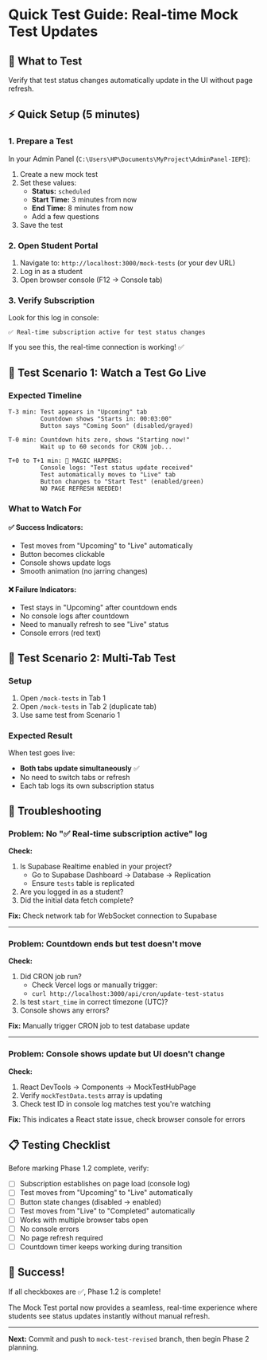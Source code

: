 # Quick Test Guide: Real-time Mock Test Updates

## 🎯 What to Test

Verify that test status changes automatically update in the UI without page refresh.

## ⚡ Quick Setup (5 minutes)

### 1. Prepare a Test

In your Admin Panel (`C:\Users\HP\Documents\MyProject\AdminPanel-IEPE`):

1. Create a new mock test
2. Set these values:
   - **Status:** `scheduled`
   - **Start Time:** 3 minutes from now
   - **End Time:** 8 minutes from now
   - Add a few questions
3. Save the test

### 2. Open Student Portal

1. Navigate to: `http://localhost:3000/mock-tests` (or your dev URL)
2. Log in as a student
3. Open browser console (F12 → Console tab)

### 3. Verify Subscription

Look for this log in console:
```
✅ Real-time subscription active for test status changes
```

If you see this, the real-time connection is working! ✅

## 🧪 Test Scenario 1: Watch a Test Go Live

### Expected Timeline

```
T-3 min: Test appears in "Upcoming" tab
         Countdown shows "Starts in: 00:03:00"
         Button says "Coming Soon" (disabled/grayed)

T-0 min: Countdown hits zero, shows "Starting now!"
         Wait up to 60 seconds for CRON job...

T+0 to T+1 min: 🎉 MAGIC HAPPENS:
         Console logs: "Test status update received"
         Test automatically moves to "Live" tab
         Button changes to "Start Test" (enabled/green)
         NO PAGE REFRESH NEEDED!
```

### What to Watch For

#### ✅ Success Indicators:
- Test moves from "Upcoming" to "Live" automatically
- Button becomes clickable
- Console shows update logs
- Smooth animation (no jarring changes)

#### ❌ Failure Indicators:
- Test stays in "Upcoming" after countdown ends
- No console logs after countdown
- Need to manually refresh to see "Live" status
- Console errors (red text)

## 🧪 Test Scenario 2: Multi-Tab Test

### Setup
1. Open `/mock-tests` in Tab 1
2. Open `/mock-tests` in Tab 2 (duplicate tab)
3. Use same test from Scenario 1

### Expected Result
When test goes live:
- **Both tabs update simultaneously** ✅
- No need to switch tabs or refresh
- Each tab logs its own subscription status

## 🐛 Troubleshooting

### Problem: No "✅ Real-time subscription active" log

**Check:**
1. Is Supabase Realtime enabled in your project?
   - Go to Supabase Dashboard → Database → Replication
   - Ensure `tests` table is replicated
2. Are you logged in as a student?
3. Did the initial data fetch complete?

**Fix:** Check network tab for WebSocket connection to Supabase

---

### Problem: Countdown ends but test doesn't move

**Check:**
1. Did CRON job run?
   - Check Vercel logs or manually trigger:
   - `curl http://localhost:3000/api/cron/update-test-status`
2. Is test `start_time` in correct timezone (UTC)?
3. Console shows any errors?

**Fix:** Manually trigger CRON job to test database update

---

### Problem: Console shows update but UI doesn't change

**Check:**
1. React DevTools → Components → MockTestHubPage
2. Verify `mockTestData.tests` array is updating
3. Check test ID in console log matches test you're watching

**Fix:** This indicates a React state issue, check browser console for errors

## 📋 Testing Checklist

Before marking Phase 1.2 complete, verify:

- [ ] Subscription establishes on page load (console log)
- [ ] Test moves from "Upcoming" to "Live" automatically
- [ ] Button state changes (disabled → enabled)
- [ ] Test moves from "Live" to "Completed" automatically
- [ ] Works with multiple browser tabs open
- [ ] No console errors
- [ ] No page refresh required
- [ ] Countdown timer keeps working during transition

## 🎉 Success!

If all checkboxes are ✅, Phase 1.2 is complete!

The Mock Test portal now provides a seamless, real-time experience where students see status updates instantly without manual refresh.

---

**Next:** Commit and push to `mock-test-revised` branch, then begin Phase 2 planning.

